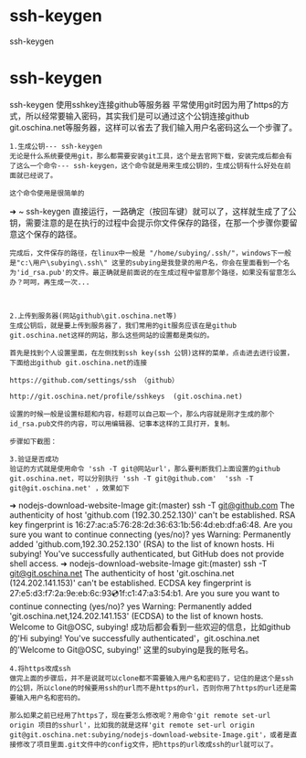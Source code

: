 # ssh-keygen
ssh-keygen
# ssh-keygen
ssh-keygen
使用sshkey连接github等服务器
    平常使用git时因为用了https的方式，所以经常要输入密码，其实我们是可以通过这个公钥连接github git.oschina.net等服务器，这样可以省去了我们输入用户名密码这么一个步骤了。

    1.生成公钥--- ssh-keygen
    无论是什么系统要使用git，那么都需要安装git工具，这个是去官网下载，安装完成后都会有了这么一个命令--- ssh-keygen，这个命令就是用来生成公钥的，生成公钥有什么好处在前面就已经说了。

    这个命令使用是很简单的

➜  ~  ssh-keygen
    直接运行，一路确定（按回车键）就可以了，这样就生成了了公钥，需要注意的是在执行的过程中会提示你文件保存的路径，在那一个步骤你要留意这个保存的路径。

    完成后，文件保存的路径，在linux中一般是 "/home/subying/.ssh/"，windows下一般是"c:\用户\subying\.ssh\" 这里的subying是我登录的用户名，你会在里面看到一个名为'id_rsa.pub'的文件。最正确就是前面说的在生成过程中留意那个路径，如果没有留意怎么办？呵呵，再生成一次...



    2.上传到服务器(网站github\git.oschina.net等)
    生成公钥后，就是要上传到服务器了，我们常用的git服务应该在是github git.oschina.net这样的网站，那么这些网站的设置都是类似的。

    首先是找到个人设置里面，在左侧找到ssh key(ssh 公钥)这样的菜单，点击进去进行设置，下面给出github git.oschina.net的连接

    https://github.com/settings/ssh （github）

    http://git.oschina.net/profile/sshkeys  (git.oschina.net)

    设置的时候一般是设置标题和内容，标题可以自己取一个，那么内容就是刚才生成的那个id_rsa.pub文件的内容，可以用编辑器、记事本这样的工具打开，复制。

    步骤如下截图：

    3.验证是否成功    
    验证的方式就是使用命令 'ssh -T git@网站url'，那么要判断我们上面设置的github git.oschina.net，可以分别执行 'ssh -T git@github.com'  'ssh -T git@git.oschina.net' ，效果如下

 

➜  nodejs-download-website-Image git:(master) ssh -T git@github.com
The authenticity of host 'github.com (192.30.252.130)' can't be established.
RSA key fingerprint is 16:27:ac:a5:76:28:2d:36:63:1b:56:4d:eb:df:a6:48.
Are you sure you want to continue connecting (yes/no)? yes
Warning: Permanently added 'github.com,192.30.252.130' (RSA) to the list of known hosts.
Hi subying! You've successfully authenticated, but GitHub does not provide shell access.
➜  nodejs-download-website-Image git:(master) ssh -T git@git.oschina.net
The authenticity of host 'git.oschina.net (124.202.141.153)' can't be established.
ECDSA key fingerprint is 27:e5:d3:f7:2a:9e:eb:6c:93:cd:1f:c1:47:a3:54:b1.
Are you sure you want to continue connecting (yes/no)? yes
Warning: Permanently added 'git.oschina.net,124.202.141.153' (ECDSA) to the list of known hosts.
Welcome to Git@OSC, subying!
    成功后都会看到一些欢迎的信息，比如github的'Hi subying! You've successfully authenticated'，git.oschina.net的'Welcome to Git@OSC, subying!'  这里的subying是我的账号名。



    4.将https改成ssh
    做完上面的步骤后，并不是说就可以clone都不需要输入用户名和密码了，记住的是这个是ssh的公钥，所以clone的时候要用ssh的url而不是https的url，否则你用了https的url还是需要输入用户名和密码的。

    那么如果之前已经用了https了，现在要怎么修改呢？用命令'git remote set-url origin 项目的sshurl'，比如我的就是这样'git remote set-url origin git@git.oschina.net:subying/nodejs-download-website-Image.git'，或者是直接修改了项目里面.git文件中的config文件，把https的url改成ssh的url就可以了。

